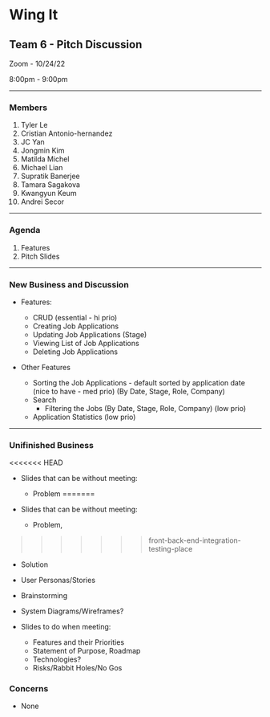 # Wing It

## Team 6 - Pitch Discussion

Zoom - 10/24/22

8:00pm - 9:00pm

<hr>

### Members

1. Tyler Le
2. Cristian Antonio-hernandez
3. JC Yan
4. Jongmin Kim
5. Matilda Michel
6. Michael Lian
7. Supratik Banerjee
8. Tamara Sagakova
9. Kwangyun Keum
10. Andrei Secor

<hr>

### Agenda

1. Features
2. Pitch Slides

<hr>

### New Business and Discussion

- Features:

  - CRUD (essential - hi prio)
  - Creating Job Applications
  - Updating Job Applications (Stage)
  - Viewing List of Job Applications
  - Deleting Job Applications

- Other Features
  - Sorting the Job Applications - default sorted by application date (nice to have - med prio) (By Date, Stage, Role, Company)
  - Search
    - Filtering the Jobs (By Date, Stage, Role, Company) (low prio)
  - Application Statistics (low prio)

<hr>
  
### Unifinished Business

<<<<<<< HEAD
- Slides that can be without meeting:

  - Problem
=======
- Slides that can be without meeting: 
  - Problem, 
>>>>>>> front-back-end-integration-testing-place
  - Solution
  - User Personas/Stories
  - Brainstorming
  - System Diagrams/Wireframes?

- Slides to do when meeting:
  - Features and their Priorities
  - Statement of Purpose, Roadmap
  - Technologies?
  - Risks/Rabbit Holes/No Gos

### Concerns

- None
